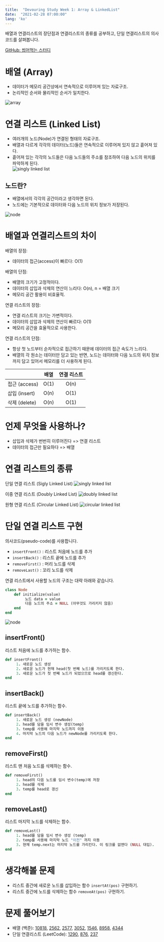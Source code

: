 ```yaml
---
title:  "Devouring Study Week 1: Array & LinkedList"
date:  "2021-02-28 07:00:00"
lang: 'ko'
---
```


배열과 연결리스트의 장단점과 연결리스트의 종류를 공부하고, 단일 연결리스트의 의사코드를 살펴봅니다.

[GitHub: 씹어먹는 스터디](https://github.com/devouring-algorithm-ds/algorithm-study-s1)

# 배열 (Array)
- 데이터가 메모리 공간상에서 연속적으로 이루어져 있는 자료구조.
- 논리적인 순서와 물리적인 순서가 일치한다.

![array](/images/devouring/week1/array1.png)

# 연결 리스트 (Linked List)
- 여러개의 노드(Node)가 연결된 형태의 자료구조.
- 배열과 다르게 각각의 데이터(노드)들은 연속적으로 이루어져 있지 않고 흩어져 있다.
- 흩어져 있는 각각의 노드들은 다음 노드들의 주소를 참조하여 다음 노드의 위치를 파악하게 된다.	
![singly linked list](/images/devouring/week1/slist1.png)

## 노드란?
- 배열에서의 각각의 공간이라고 생각하면 된다.
- 노드에는 기본적으로 데이터와 다음 노드의 위치 정보가 저장된다.

![node](/images/devouring/week1/node1.png)

# 배열과 연결리스트의 차이
배열의 장점: 
- 데이터의 접근(access)이 빠르다: O(1)

배열의 단점: 
- 배열의 크기가 고정적이다. 
- 데이터의 삽입과 삭제의 연산이 느리다: O(n), n = 배열 크기 
- 메모리 공간 활용이 비효율적.

연결 리스트의 장점: 
- 연결 리스트의 크기는 가변적이다. 
- 데이터의 삽압과 삭제의 연산이 빠르다: O(1) 
- 메모리 공간을 효율적으로 사용한다.

연결 리스트의 단점: 
- 항상 첫 노드부터 순차적으로 접근하기 때문에 데이터의 접근 속도가 느리다.
- 배열의 각 원소는 데이터만 담고 있는 반면, 노드는 데이터와 다음 노드의 위치 정보까지 담고 있어서 메모리를 더 사용하게 된다.

|  | 배열 | 연결 리스트 |
|---|:---:|:---:|
| 접근 (access) | O(1) | O(n) |
| 삽입 (insert) | O(n) | O(1) |
| 삭제 (delete) | O(n) | O(1) |

# 언제 무엇을 사용하나?
- 삽입과 삭제가 번번히 이루어진다 => 연결 리스트
- 데이터의 접근만 필요하다 => 배열

# 연결 리스트의 종류
단일 연결 리스트 (Sigly Linked List)
![singly linked list](/images/devouring/week1/slist1.png)

이중 연결 리스트 (Doubly Linked List)
![doubly linked list](/images/devouring/week1/dlist1.png)

원형 연결 리스트 (Circular Linked List)
![circular linked list](/images/devouring/week1/cdlist1.png)

# 단일 연결 리스트 구현 
의사코드(pseudo-code)를 사용합니다.

- `insertFront()` : 리스트 처음에 노드를 추가
- `insertBack()` : 리스트 끝에 노드를 추가
- `removeFirst()` : 머리 노드를 삭제
- `removeLast()` : 꼬리 노드를 삭제

연결 리스트에서 사용할 노드의 구조는 대략 아래와 같습니다.
```rb
class Node
	def initialize(value)
		 노드 data = value
		 다음 노드의 주소 = NULL (아무것도 가리키지 않음)
	end
end
```
![node](/images/devouring/week1/node1.png)

## insertFront()
리스트 처음에 노드를 추가하는 함수.

```rb
def insertFront() 
	 1. 새로운 노드 생성
	 2. 새로운 노드가 현재 head(첫 번째 노드)를 가리키도록 한다.
	 3. 새로운 노드가 첫 번째 노드가 되었으므로 head를 갱신한다.
end
```

## insertBack()
리스트 끝에 노드를 추가하는 함수.

```rb
def insertBack() 
	 1. 새로운 노드 생성 (newNode)
	 2. head를 담을 임시 변수 생성(temp)
	 3. temp를 사용해 마지막 노드까지 이동
	 4. 마지막 노드의 다음 노드가 newNode를 가리키도록 한다.
end
```

## removeFirst()
리스트 맨 처음 노드를 삭제하는 함수.

```rb
def removeFirst() 
	 1. head의 다음 노드를 임시 변수(temp)에 저장
	 2. head를 삭제
	 3. temp를 head로 갱신
end
```

## removeLast()
리스트 마지막 노드를 삭제하는 함수.

```rb
def removeLast() 
	 1. head를 담을 임시 변수 생성 (temp)
	 2. temp를 사용해 마지막 노드 "이전" 까지 이동
	 3. 현재 temp.next는 마지막 노드를 가리킨다. 이 링크를 없앤다 (NULL 대입).
end
```

# 생각해볼 문제
- 리스트 중간에 새로운 노드를 삽입하는 함수 `insertAt(pos)` 구현하기.
- 리스트 중간에 노드를 삭제하는 함수 `removeAt(pos)` 구현하기.

# 문제 풀어보기
- 배열 (백준): [10818](https://www.acmicpc.net/problem/10818), [2562](https://www.acmicpc.net/problem/2562), [2577](https://www.acmicpc.net/problem/2577), [3052](https://www.acmicpc.net/problem/3052), [1546](https://www.acmicpc.net/problem/1546), [8958](https://www.acmicpc.net/problem/8958), [4344](https://www.acmicpc.net/problem/4344)
- 단일 연결리스트 (LeetCode): [1290](https://leetcode.com/problems/convert-binary-number-in-a-linked-list-to-integer/), [876](https://leetcode.com/problems/middle-of-the-linked-list/), [237](https://leetcode.com/problems/delete-node-in-a-linked-list/)